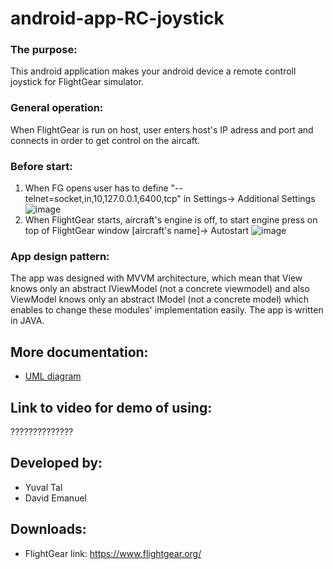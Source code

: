 # android-app-RC-joystick

### The purpose:
This android application makes your android device a remote controll joystick for FlightGear simulator.

### General operation:
When FlightGear is run on host, user enters host's IP adress and port and connects in order to get control on the aircaft.

### Before start:
1. When FG opens user has to define "--telnet=socket,in,10,127.0.0.1,6400,tcp" in Settings-> Additional Settings
![image](https://user-images.githubusercontent.com/72381398/123542333-cefde280-d751-11eb-8803-7f9697985acf.png)
2. When FlightGear starts, aircraft's engine is off, to start engine press on top of FlightGear window [aircraft's name]-> Autostart
![image](https://user-images.githubusercontent.com/72381398/123542720-daeaa400-d753-11eb-9f42-8431c1360642.png)

### App design pattern:
The app was designed with MVVM architecture, which mean that View knows only an abstract IViewModel (not a concrete viewmodel) and also ViewModel knows only an abstract IModel (not a concrete model) 
which enables to change these modules' implementation easily.
The app is written in JAVA.


## More documentation:
- [UML diagram](uml.jpeg)


## Link to video for demo of using:
??????????????

## Developed by:
* Yuval Tal
* David Emanuel

## Downloads:
* FlightGear
link: https://www.flightgear.org/
